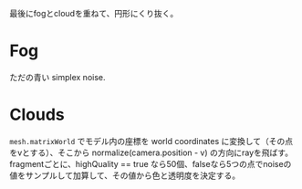最後にfogとcloudを重ねて、円形にくり抜く。

# Fog
ただの青い simplex noise.

# Clouds
`mesh.matrixWorld` でモデル内の座標を world coordinates に変換して（その点をvとする）、そこから normalize(camera.position - v) の方向にrayを飛ばす。
fragmentごとに、highQuality == true なら50個、falseなら5つの点でnoiseの値をサンプルして加算して、その値から色と透明度を決定する。
